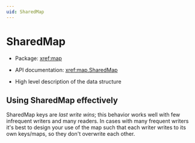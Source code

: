 ```yaml
---
uid: SharedMap
---
```


# SharedMap

* Package: <xref:map>
* API documentation: <xref:map.SharedMap>

* High level description of the data structure

## Using SharedMap effectively

SharedMap keys are *last write wins*; this behavior works well with few infrequent writers and many readers. In cases
with many frequent writers it's best to design your use of the map such that each writer writes to its own keys/maps, so
they don't overwrite each other.
